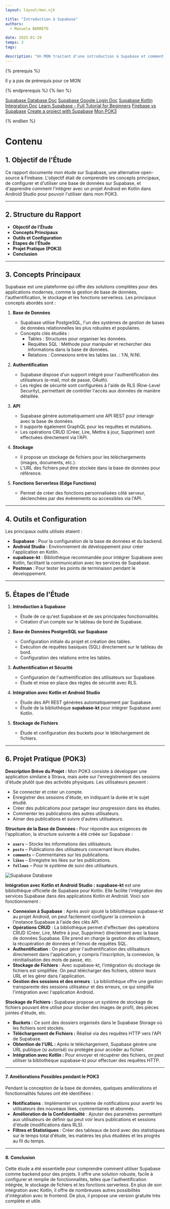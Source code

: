 ```yaml
---
layout: layout/mon.njk

title: "Introduction à Supabase"
authors:
  - Manuela BARRETO

date: 2025-01-29
temps: 3
tags:

description: "Un MON traitant d'une introduction à Supabase et comment l'utiliser dans un projet kotlin dans android studio."
---
```


{% prerequis %}

Il y a pas de prérequis pour ce MON

{% endprerequis %}
{% lien %}

[Supabase Database Doc](ttps://supabase.com/docs/guides/database/overview)
[Supabase Google Login Doc](https://supabase.com/docs/guides/auth/social-login/auth-google)
[Supabase Kotlin Integration Doc](https://supabase.com/docs/reference/kotlin/introduction)
[Learn Supabase - Full Tutorial for Beginners](https://www.youtube.com/watch?v=dU7GwCOgvNY)
[Firebase vs Supabase](https://www.youtube.com/watch?v=yGbGxWMv9KA)
[Create a project with Supabase](https://www.youtube.com/watch?v=-jISW-jVG-s&list=PL8HkCX2C5h0W-Fr3NEfOprzTRHICMGyOX)
[Mon POK3](https://do-it.aioli.ec-m.fr/promos/2024-2025/Manuela-Barreto/pok/temps-3/)

{% endlien %}

# Contenu

## **1. Objectif de l'Étude**
Ce rapport documente mon étude sur Supabase, une alternative open-source à Firebase. L'objectif était de comprendre les concepts principaux, de configurer et d'utiliser une base de données sur Supabase, et d'apprendre comment l'intégrer avec un projet Android en Kotlin dans Android Studio pour pouvoir l'utiliser dans mon POK3.

---

## **2. Structure du Rapport**
- **Objectif de l'Étude**
- **Concepts Principaux**
- **Outils et Configuration**
- **Étapes de l'Étude**
- **Projet Pratique (POK3)**
- **Conclusion**

---

## **3. Concepts Principaux**
Supabase est une plateforme qui offre des solutions complètes pour des applications modernes, comme la gestion de base de données, l'authentification, le stockage et les fonctions serverless. Les principaux concepts abordés sont :

1. **Base de Données**
   - Supabase utilise PostgreSQL, l'un des systèmes de gestion de bases de données relationnelles les plus robustes et populaires.
   - Concepts clés étudiés :
     - Tables : Structures pour organiser les données.
     - Requêtes SQL : Méthode pour manipuler et rechercher des informations dans la base de données.
     - Relations : Connexions entre les tables (ex. : 1:N, N:N).

2. **Authentification**
   - Supabase dispose d'un support intégré pour l'authentification des utilisateurs (e-mail, mot de passe, OAuth).
   - Les règles de sécurité sont configurées à l'aide de RLS (Row-Level Security), permettant de contrôler l'accès aux données de manière détaillée.

3. **API**
   - Supabase génère automatiquement une API REST pour interagir avec la base de données.
   - Il supporte également GraphQL pour les requêtes et mutations.
   - Les opérations CRUD (Créer, Lire, Mettre à jour, Supprimer) sont effectuées directement via l'API.

4. **Stockage**
   - Il propose un stockage de fichiers pour les téléchargements (images, documents, etc.).
   - L'URL des fichiers peut être stockée dans la base de données pour référence.

5. **Fonctions Serverless (Edge Functions)**
   - Permet de créer des fonctions personnalisées côté serveur, déclenchées par des événements ou accessibles via l'API.

---

## **4. Outils et Configuration**
Les principaux outils utilisés étaient :
- **Supabase** : Pour la configuration de la base de données et du backend.
- **Android Studio** : Environnement de développement pour créer l'application en Kotlin.
- **supabase-kt** : Bibliothèque recommandée pour intégrer Supabase avec Kotlin, facilitant la communication avec les services de Supabase.
- **Postman** : Pour tester les points de terminaison pendant le développement.

---

## **5. Étapes de l'Étude**

1. **Introduction à Supabase**
   - Étude de ce qu'est Supabase et de ses principales fonctionnalités.
   - Création d'un compte sur le tableau de bord de Supabase.

2. **Base de Données PostgreSQL sur Supabase**
   - Configuration initiale du projet et création des tables.
   - Exécution de requêtes basiques (SQL) directement sur le tableau de bord.
   - Configuration des relations entre les tables.

3. **Authentification et Sécurité**
   - Configuration de l'authentification des utilisateurs sur Supabase.
   - Étude et mise en place des règles de sécurité avec RLS.

4. **Intégration avec Kotlin et Android Studio**
   - Étude des API REST générées automatiquement par Supabase.
   - Étude de la bibliothèque **supabase-kt** pour intégrer Supabase avec Kotlin.

5. **Stockage de Fichiers**
   - Étude et configuration des buckets pour le téléchargement de fichiers.

---

## **6. Projet Pratique (POK3)**
**Description Brève du Projet :**
Mon POK3 consiste à développer une application similaire à Strava, mais axée sur l'enregistrement des sessions d'étude plutôt que des activités physiques. Les utilisateurs peuvent :
- Se connecter et créer un compte.
- Enregistrer des sessions d'étude, en indiquant la durée et le sujet étudié.
- Créer des publications pour partager leur progression dans les études.
- Commenter les publications des autres utilisateurs.
- Aimer des publications et suivre d'autres utilisateurs.

**Structure de la Base de Données :**
Pour répondre aux exigences de l'application, la structure suivante a été créée sur Supabase :
- **`users`** – Stocke les informations des utilisateurs.
- **`posts`** – Publications des utilisateurs concernant leurs études.
- **`comments`** – Commentaires sur les publications.
- **`likes`** – Enregistre les likes sur les publications.
- **`follows`** – Pour le système de suivi des utilisateurs.

![Supabase Database](./assets/Supabase_Database.png)

**Intégration avec Kotlin et Android Studio :**
**supabase-kt** est une bibliothèque officielle de Supabase pour Kotlin. Elle facilite l'intégration des services Supabase dans des applications Kotlin et Android. Voici son fonctionnement :
- **Connexion à Supabase** : Après avoir ajouté la bibliothèque supabase-kt au projet Android, on peut facilement configurer la connexion à l'instance Supabase à l'aide des clés API.
- **Opérations CRUD** : La bibliothèque permet d'effectuer des opérations CRUD (Créer, Lire, Mettre à jour, Supprimer) directement avec la base de données Supabase. Elle prend en charge la gestion des utilisateurs, la récupération de données et l'envoi de requêtes SQL.
- **Authentification** : On peut gérer l'authentification des utilisateurs directement dans l'application, y compris l'inscription, la connexion, la réinitialisation des mots de passe, etc.
- **Stockage de Fichiers** : Avec supabase-kt, l'intégration du stockage de fichiers est simplifiée. On peut télécharger des fichiers, obtenir leurs URL et les gérer dans l'application.
- **Gestion des sessions et des erreurs** : La bibliothèque offre une gestion transparente des sessions utilisateur et des erreurs, ce qui simplifie l'intégration avec l'application Android.

**Stockage de Fichiers :**
Supabase propose un système de stockage de fichiers pouvant être utilisé pour stocker des images de profil, des pièces jointes d'étude, etc.
- **Buckets :** Ce sont des dossiers organisés dans le Supabase Storage où les fichiers sont stockés.
- **Téléchargement de Fichiers :** Réalisé via des requêtes HTTP vers l'API de Supabase.
- **Obtention de l'URL :** Après le téléchargement, Supabase génère une URL publique (si autorisé) ou protégée pour accéder au fichier.
- **Intégration avec Kotlin :** Pour envoyer et récupérer des fichiers, on peut utiliser la bibliothèque supabase-kt pour effectuer des requêtes HTTP.

---

#### **7. Améliorations Possibles pendant le POK3**
Pendant la conception de la base de données, quelques améliorations et fonctionnalités futures ont été identifiées :
- **Notifications** : Implémenter un système de notifications pour avertir les utilisateurs des nouveaux likes, commentaires et abonnés.
- **Amélioration de la Confidentialité** : Ajouter des paramètres permettant aux utilisateurs de définir qui peut voir leurs publications et sessions d'étude (modifications dans RLS).
- **Filtres et Statistiques** : Créer des tableaux de bord avec des statistiques sur le temps total d'étude, les matières les plus étudiées et les progrès au fil du temps.

---

#### **8. Conclusion**
Cette étude a été essentielle pour comprendre comment utiliser Supabase comme backend pour des projets. Il offre une solution robuste, facile à configurer et remplie de fonctionnalités, telles que l'authentification intégrée, le stockage de fichiers et les fonctions serverless. En plus de son intégration avec Kotlin, il offre de nombreuses autres possibilités d'intégration avec le frontend. De plus, il propose une version gratuite très complète et utile.
